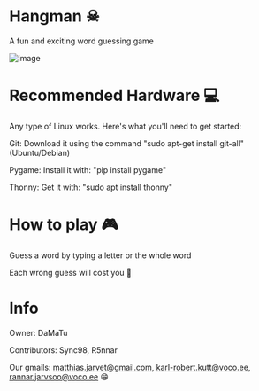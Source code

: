 # Hangman ☠

A fun and exciting word guessing game

![image](https://github.com/DaMaTu/test-game-its23/assets/72303125/110a646e-a720-49e3-92fd-11dc6fb44904)


# Recommended Hardware 💻

Any type of Linux works. Here's what you'll need to get started:

Git: Download it using the command "sudo apt-get install git-all" (Ubuntu/Debian)

Pygame: Install it with: "pip install pygame"

Thonny: Get it with: "sudo apt install thonny"

# How to play 🎮

Guess a word by typing a letter or the whole word

Each wrong guess will cost you 😬

# Info

Owner: DaMaTu

Contributors: Sync98, R5nnar

Our gmails: matthias.jarvet@gmail.com, karl-robert.kutt@voco.ee, rannar.jarvsoo@voco.ee 😁
